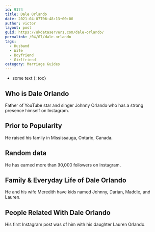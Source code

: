 ```yaml
---
id: 9174
title: Dale Orlando
date: 2021-04-07T06:48:13+00:00
author: victor
layout: post
guid: https://ukdataservers.com/dale-orlando/
permalink: /04/07/dale-orlando
tags:
  - Husband
  - Wife
  - Boyfriend
  - Girlfriend
category: Marriage Guides
---
```


* some text
{: toc}


## Who is Dale Orlando



Father of YouTube star and singer Johnny Orlando who has a strong presence himself on Instagram. 

                
                
                
## Prior to Popularity



He raised his family in Mississauga, Ontario, Canada. 

                
                
                
## Random data



He has earned more than 90,000 followers on Instagram. 

                
                
                
## Family & Everyday Life of Dale Orlando



He and his wife Meredith have kids named Johnny, Darian, Maddie, and Lauren. 

                
                
                
## People Related With Dale Orlando



His first Instagram post was of him with his daughter Lauren Orlando. 

                
              
            
          
          
          